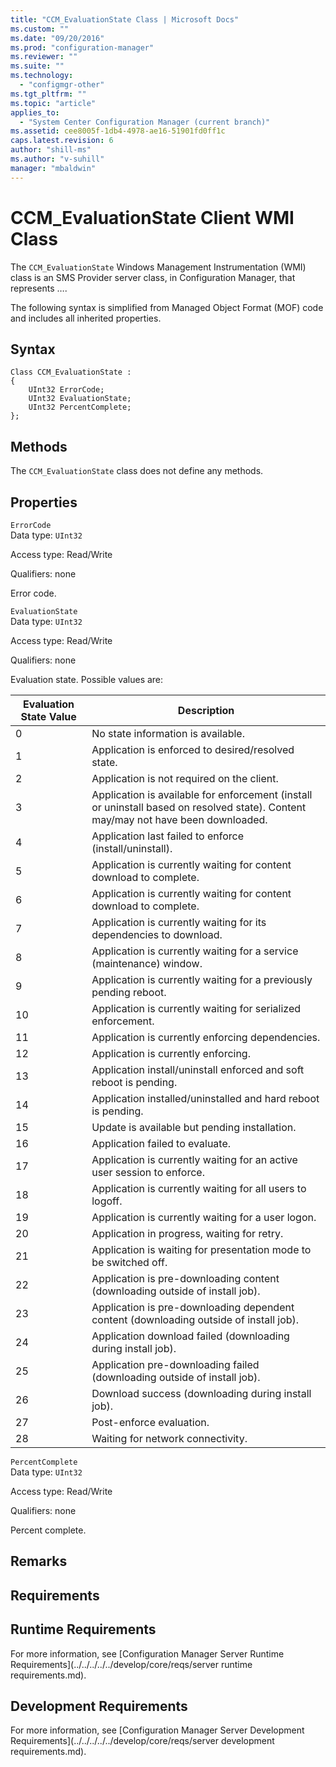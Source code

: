 ```yaml
---
title: "CCM_EvaluationState Class | Microsoft Docs"
ms.custom: ""
ms.date: "09/20/2016"
ms.prod: "configuration-manager"
ms.reviewer: ""
ms.suite: ""
ms.technology:
  - "configmgr-other"
ms.tgt_pltfrm: ""
ms.topic: "article"
applies_to:
  - "System Center Configuration Manager (current branch)"
ms.assetid: cee8005f-1db4-4978-ae16-51901fd0ff1c
caps.latest.revision: 6
author: "shill-ms"
ms.author: "v-suhill"
manager: "mbaldwin"
---
```

# CCM_EvaluationState Client WMI Class
The `CCM_EvaluationState` Windows Management Instrumentation (WMI) class is an SMS Provider server class, in Configuration Manager, that represents ….  

 The following syntax is simplified from Managed Object Format (MOF) code and includes all inherited properties.  

## Syntax  

```  
Class CCM_EvaluationState :    
{  
    UInt32 ErrorCode;  
    UInt32 EvaluationState;  
    UInt32 PercentComplete;  
};  
```  

## Methods  
 The `CCM_EvaluationState` class does not define any methods.  

## Properties  
 `ErrorCode`  
 Data type: `UInt32`  

 Access type: Read/Write  

 Qualifiers: none  

 Error code.    

 `EvaluationState`  
 Data type: `UInt32`  

 Access type: Read/Write  

 Qualifiers: none  

 Evaluation state. Possible values are:  

|Evaluation State Value|Description|  
|----------------------------|-----------------|  
|0|No state information is available.|  
|1|Application is enforced to desired/resolved state.|  
|2|Application is not required on the client.|  
|3|Application is available for enforcement (install or uninstall based on resolved state). Content may/may not have been downloaded.|  
|4|Application last failed to enforce (install/uninstall).|  
|5|Application is currently waiting for content download to complete.|  
|6|Application is currently waiting for content download to complete.|  
|7|Application is currently waiting for its dependencies to download.|  
|8|Application is currently waiting for a service (maintenance) window.|  
|9|Application is currently waiting for a previously pending reboot.|  
|10|Application is currently waiting for serialized enforcement.|  
|11|Application is currently enforcing dependencies.|  
|12|Application is currently enforcing.|  
|13|Application install/uninstall enforced and soft reboot is pending.|  
|14|Application installed/uninstalled and hard reboot is pending.|  
|15|Update is available but pending installation.|  
|16|Application failed to evaluate.|  
|17|Application is currently waiting for an active user session to enforce.|  
|18|Application is currently waiting for all users to logoff.|  
|19|Application is currently waiting for a user logon.|  
|20|Application in progress, waiting for retry.|  
|21|Application is waiting for presentation mode to be switched off.|  
|22|Application is pre-downloading content (downloading outside of install job).|  
|23|Application is pre-downloading dependent content (downloading outside of install job).|  
|24|Application download failed (downloading during install job).|  
|25|Application pre-downloading failed (downloading outside of install job).|  
|26|Download success (downloading during install job).|  
|27|Post-enforce evaluation.|  
|28|Waiting for network connectivity.|  

 `PercentComplete`  
 Data type: `UInt32`  

 Access type: Read/Write  

 Qualifiers: none  

 Percent complete.    

## Remarks  

## Requirements  

## Runtime Requirements  
 For more information, see [Configuration Manager Server Runtime Requirements](../../../../../develop/core/reqs/server runtime requirements.md).  

## Development Requirements  
 For more information, see [Configuration Manager Server Development Requirements](../../../../../develop/core/reqs/server development requirements.md).
